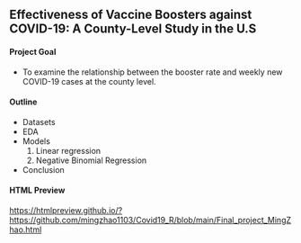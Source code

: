 ## Effectiveness of Vaccine Boosters against COVID-19: A County-Level Study in the U.S

#### Project Goal 

- To examine the relationship between the booster rate and weekly new COVID-19 cases at the county level.

#### Outline

- Datasets
- EDA
- Models
  1. Linear regression
  2. Negative Binomial Regression
- Conclusion  

#### HTML Preview

https://htmlpreview.github.io/?https://github.com/mingzhao1103/Covid19_R/blob/main/Final_project_MingZhao.html


